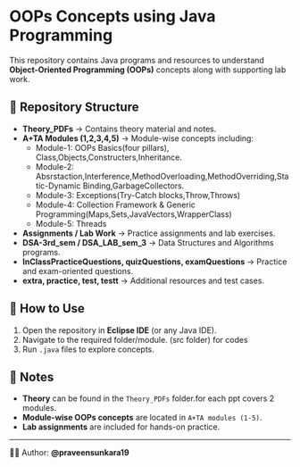 # OOPs Concepts using Java Programming

This repository contains Java programs and resources to understand **Object-Oriented Programming (OOPs)** concepts along with supporting lab work.

## 📂 Repository Structure
- **Theory_PDFs** → Contains theory material and notes.
- **A+TA Modules (1,2,3,4,5)** → Module-wise concepts including:
  - Module-1: OOPs Basics(four pillars), Class,Objects,Constructers,Inheritance.
  - Module-2: Absrstaction,Interference,MethodOverloading,MethodOverriding,Static-Dynamic Binding,GarbageCollectors.   
  - Module-3: Exceptions(Try-Catch blocks,Throw,Throws)
  - Module-4: Collection Framework & Generic Programming(Maps,Sets,JavaVectors,WrapperClass)  
  - Module-5: Threads  
- **Assignments / Lab Work** → Practice assignments and lab exercises.
- **DSA-3rd_sem / DSA_LAB_sem_3** → Data Structures and Algorithms programs.  
- **InClassPracticeQuestions, quizQuestions, examQuestions** → Practice and exam-oriented questions.
- **extra, practice, test, testt** → Additional resources and test cases.

## 🚀 How to Use
1. Open the repository in **Eclipse IDE** (or any Java IDE).
2. Navigate to the required folder/module. (src folder) for codes
3. Run `.java` files to explore concepts.

## 📘 Notes
- **Theory** can be found in the `Theory_PDFs` folder.for each ppt covers 2 modules.
- **Module-wise OOPs concepts** are located in `A+TA modules (1-5)`.
- **Lab assignments** are included for hands-on practice.

---

👨‍💻 Author: **@praveensunkara19**
